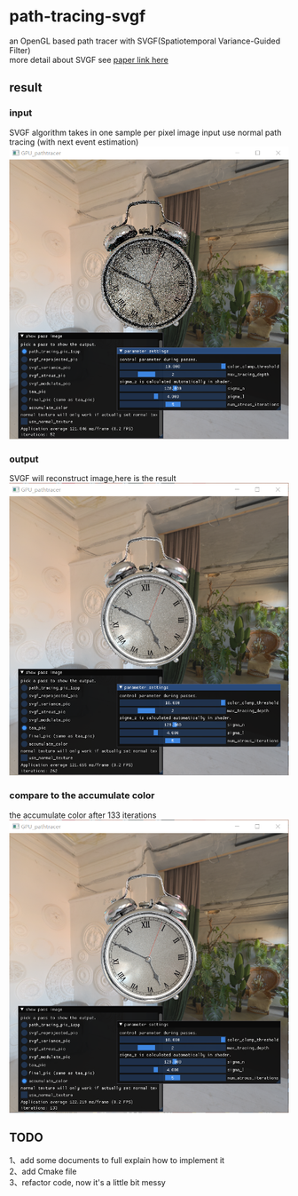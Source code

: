 # path-tracing-svgf
an OpenGL based path tracer with SVGF(Spatiotemporal Variance-Guided Filter)  
more detail about SVGF see [paper link here](http://behindthepixels.io/assets/files/hpg17_svgf.pdf)
## result
### input
SVGF algorithm takes in one sample per pixel image input use normal path tracing (with next event estimation)  
![1spp_input](https://github.com/blxl909/path-tracing-svgf/blob/master/result/1spp_input.png)
### output
SVGF will reconstruct image,here is the result  
![svgf_output](https://github.com/blxl909/path-tracing-svgf/blob/master/result/svgf_output.png)
### compare to the accumulate color
the accumulate color after 133 iterations  
![acc_color](https://github.com/blxl909/path-tracing-svgf/blob/master/result/accumulate_output.png)
## TODO
1、add some documents to full explain how to implement it  
2、add Cmake file  
3、refactor code, now it's a little bit messy
